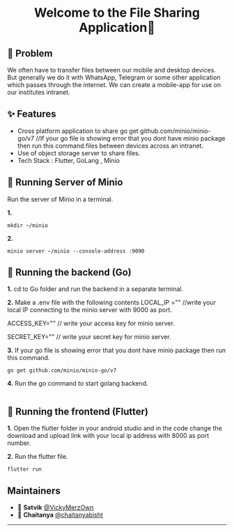 <h1 align="center">Welcome to the File Sharing Application👋</h1>


## 🤔 Problem
We often have to transfer files between our mobile and desktop devices. But generally we do it with WhatsApp, Telegram or some other application which passes through the internet. We can create a mobile-app for use on our institutes intranet.

## ✨ Features
- Cross platform application to share go get github.com/minio/minio-go/v7 //If your go file is showing error that you dont have minio package then run this command.files between devices across an intranet. 
- Use of object storage server to share files.
- Tech Stack : Flutter, GoLang , Minio

## 📄 Running Server of Minio

Run the server of Minio in a terminal.

**1.** 
```
mkdir ~/minio
```
**2.** 
```
minio server ~/minio --console-address :9090
```
## 📄 Running the backend (Go)


**1.** cd to Go folder and run the backend in a separate terminal.


**2.** Make a .env file with the following contents
LOCAL_IP ="" //write your local IP connecting to the minio server with 9000 as port.
 
ACCESS_KEY="" // write your access key for minio server.

SECRET_KEY="" // write your secret key for minio server.

**3.** If your go file is showing error that you dont have minio package then run this command.
```
go get github.com/minio/minio-go/v7 
```

**4.** Run the go command to start golang backend.
```go run file-uploader.go
```
## 📄 Running the frontend (Flutter)


**1.** Open the flutter folder in your android studio and in the code change the download and upload link with your local ip address with 8000 as port number.

**2.** Run the flutter file.
```
flutter run
```
## Maintainers

- 👤 **Satvik** [@VickyMerzOwn](https://github.com/VickyMerzOwn)
- 👤 **Chaitanya** [@chaitanyabisht](https://github.com/chaitanyabisht)

---

